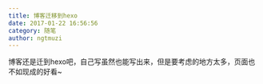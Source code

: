 ```yaml
---
title: 博客迁移到hexo
date: 2017-01-22 16:56:56
category: 随笔
author: ngtmuzi
---
```


博客还是迁到hexo吧，自己写虽然也能写出来，但是要考虑的地方太多，页面也不如现成的好看~